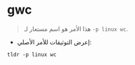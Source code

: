 # gwc

> هذا الأمر هو اسم مستعار لـ `-p linux wc`.

- إعرض التوثيقات للأمر الأصلي:

`tldr -p linux wc`
